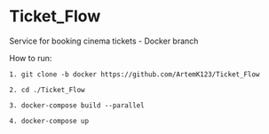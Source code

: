 # Ticket_Flow
Service for booking cinema tickets - Docker branch

How to run:
	
	1. git clone -b docker https://github.com/ArtemK123/Ticket_Flow
	
	2. cd ./Ticket_Flow
	
	3. docker-compose build --parallel
	
	4. docker-compose up
